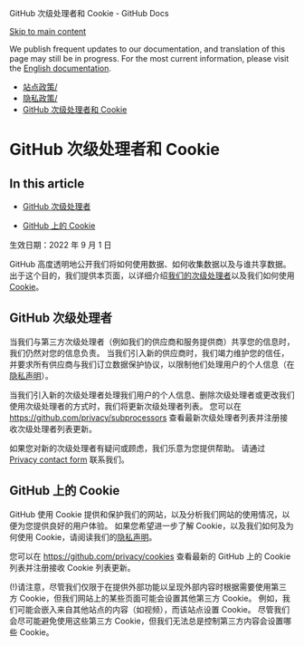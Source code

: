 GitHub 次级处理者和 Cookie - GitHub Docs

[Skip to main content](#main-content)

We publish frequent updates to our documentation, and translation of this page may still be in progress. For the most current information, please visit the [English documentation](/en).

* [站点政策/](/zh/site-policy)
* [隐私政策/](/zh/site-policy/privacy-policies)
* [GitHub 次级处理者和 Cookie](/zh/site-policy/privacy-policies/github-subprocessors-and-cookies)

GitHub 次级处理者和 Cookie
==========

In this article
----------

* [GitHub 次级处理者](#github-次级处理者)

* [GitHub 上的 Cookie](#github-上的-cookie)

生效日期：2022 年 9 月 1 日

GitHub 高度透明地公开我们将如何使用数据、如何收集数据以及与谁共享数据。 出于这个目的，我们提供本页面，以详细介绍[我们的次级处理者](#github-subprocessors)以及我们如何使用 [Cookie](#cookies-on-github)。

[](#github-次级处理者)[]()GitHub 次级处理者
----------

当我们与第三方次级处理者（例如我们的供应商和服务提供商）共享您的信息时，我们仍然对您的信息负责。 当我们引入新的供应商时，我们竭力维护您的信任，并要求所有供应商与我们订立数据保护协议，以限制他们处理用户的个人信息（在 [隐私声明](/zh/articles/github-privacy-statement)）。

当我们引入新的次级处理者处理我们用户的个人信息、删除次级处理者或更改我们使用次级处理者的方式时，我们将更新次级处理者列表。 您可以在 <https://github.com/privacy/subprocessors> 查看最新次级处理者列表并注册接收次级处理者列表更新。

如果您对新的次级处理者有疑问或顾虑，我们乐意为您提供帮助。 请通过 [Privacy contact form](https://github.com/contact/privacy) 联系我们。

[](#github-上的-cookie)[]()GitHub 上的 Cookie
----------

GitHub 使用 Cookie 提供和保护我们的网站，以及分析我们网站的使用情况，以便为您提供良好的用户体验。 如果您希望进一步了解 Cookie，以及我们如何及为何使用 Cookie，请阅读我们的[隐私声明](/zh/github/site-policy/github-privacy-statement#our-use-of-cookies-and-tracking)。

您可以在 <https://github.com/privacy/cookies> 查看最新的 GitHub 上的 Cookie 列表并注册接收 Cookie 列表更新。

(!)请注意，尽管我们仅限于在提供外部功能以呈现外部内容时根据需要使用第三方 Cookie，但我们网站上的某些页面可能会设置其他第三方 Cookie。 例如，我们可能会嵌入来自其他站点的内容（如视频），而该站点设置 Cookie。 尽管我们会尽可能避免使用这些第三方 Cookie，但我们无法总是控制第三方内容会设置哪些 Cookie。
